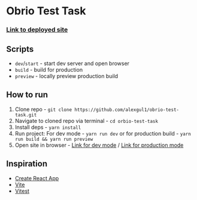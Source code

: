 # Obrio Test Task

### <a href="https://obrio-test-task-hulitskyi.netlify.app/" target="_blank">Link to deployed site</a>

## Scripts

- `dev`/`start` - start dev server and open browser
- `build` - build for production
- `preview` - locally preview production build

## How to run

1. Clone repo - `git clone https://github.com/alexgul1/obrio-test-task.git`
2. Navigate to cloned repo via terminal - `cd orbio-test-task`
3. Install deps - `yarn install`
4. Run project: For dev mode - `yarn run dev` or for production build - `yarn run build && yarn run preview`
5. Open site in browser - <a href="http://localhost:5173/" target="_blank">Link for dev mode</a> / <a href="http://localhost:4173/" target="_blank">Link for production mode</a>

## Inspiration

- [Create React App](https://github.com/facebook/create-react-app/tree/main/packages/cra-template)
- [Vite](https://github.com/vitejs/vite/tree/main/packages/create-vite/template-react)
- [Vitest](https://github.com/vitest-dev/vitest/tree/main/examples/react-testing-lib)
